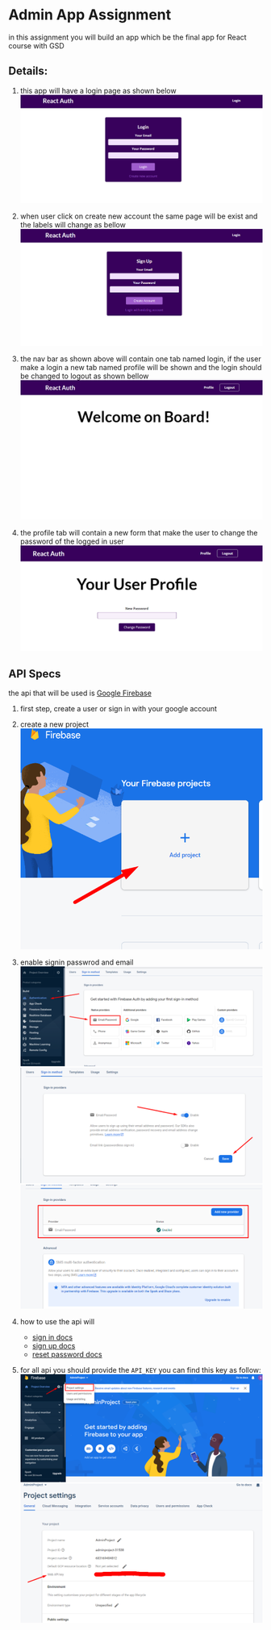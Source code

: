 # Admin App Assignment

in this assignment you will build an app which be the final app for React course with GSD

## Details:
1. this app will have a login page as shown below 
![login page](public/images/loginPage.png)

2. when user click on create new account the same page will be exist and the labels will change as bellow
![sign up page](public/images/signUp.png)

3. the nav bar as shown above will contain one tab named login, if the user make a login a new tab named profile will be shown and the login should be changed to logout as shown bellow 
![loginSucess](public/images/loginSuccess.png)

4. the profile tab will contain a new form that make the user to change the password of the logged in user
![profile page](public/images/profile.png) 



## API Specs 

the api that will be used is [Google Firebase](https://console.firebase.google.com/) 

1. first step, create a user or sign in with your google account 
2. create a new project
![new project](public/images/addProject.png)
3. enable signin passwrod and email 
![enable pass](public/images/firebasePanel.png)
![enable pass](public/images/Screenshot_7.png)
![enable pass](public/images/Screenshot_8.png)


4. how to use the api will
    - [sign in docs](https://firebase.google.com/docs/reference/rest/auth?hl=en&authuser=0#section-sign-in-email-password)
    - [sign up docs](https://firebase.google.com/docs/reference/rest/auth?hl=en&authuser=0#section-create-email-password)
    - [reset password docs](https://firebase.google.com/docs/reference/rest/auth?hl=en&authuser=0#section-change-password)

5. for all api you should provide the `API_KEY` you can find this key as follow:
![key](public/images/Screenshot_9.png)
![key](public/images/Screenshot_10.png)


